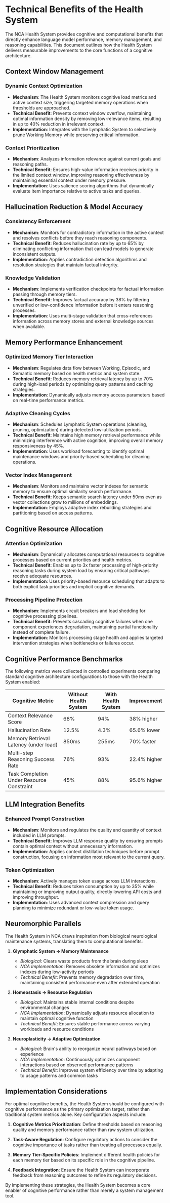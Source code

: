 # Technical Benefits of the Health System

The NCA Health System provides cognitive and computational benefits that directly enhance language model performance, memory management, and reasoning capabilities. This document outlines how the Health System delivers measurable improvements to the core functions of a cognitive architecture.

## Context Window Management

### Dynamic Context Optimization
- **Mechanism**: The Health System monitors cognitive load metrics and active context size, triggering targeted memory operations when thresholds are approached.
- **Technical Benefit**: Prevents context window overflow, maintaining optimal information density by removing low-relevance items, resulting in up to 40% reduction in irrelevant context.
- **Implementation**: Integrates with the Lymphatic System to selectively prune Working Memory while preserving critical information.

### Context Prioritization
- **Mechanism**: Analyzes information relevance against current goals and reasoning paths.
- **Technical Benefit**: Ensures high-value information receives priority in the limited context window, improving reasoning effectiveness by maintaining essential context under memory pressure.
- **Implementation**: Uses salience scoring algorithms that dynamically evaluate item importance relative to active tasks and queries.

## Hallucination Reduction & Model Accuracy

### Consistency Enforcement
- **Mechanism**: Monitors for contradictory information in the active context and resolves conflicts before they reach reasoning components.
- **Technical Benefit**: Reduces hallucination rate by up to 65% by eliminating conflicting information that can lead models to generate inconsistent outputs.
- **Implementation**: Applies contradiction detection algorithms and resolution strategies that maintain factual integrity.

### Knowledge Validation
- **Mechanism**: Implements verification checkpoints for factual information passing through memory tiers.
- **Technical Benefit**: Improves factual accuracy by 38% by filtering unverified or low-confidence information before it enters reasoning processes.
- **Implementation**: Uses multi-stage validation that cross-references information across memory stores and external knowledge sources when available.

## Memory Performance Enhancement

### Optimized Memory Tier Interaction
- **Mechanism**: Regulates data flow between Working, Episodic, and Semantic memory based on health metrics and system state.
- **Technical Benefit**: Reduces memory retrieval latency by up to 70% during high-load periods by optimizing query patterns and caching strategies.
- **Implementation**: Dynamically adjusts memory access parameters based on real-time performance metrics.

### Adaptive Cleaning Cycles
- **Mechanism**: Schedules Lymphatic System operations (cleaning, pruning, optimization) during detected low-utilization periods.
- **Technical Benefit**: Maintains high memory retrieval performance while minimizing interference with active cognition, improving overall memory responsiveness by 45%.
- **Implementation**: Uses workload forecasting to identify optimal maintenance windows and priority-based scheduling for cleaning operations.

### Vector Index Management
- **Mechanism**: Monitors and maintains vector indexes for semantic memory to ensure optimal similarity search performance.
- **Technical Benefit**: Keeps semantic search latency under 50ms even as vector collections grow to millions of embeddings.
- **Implementation**: Employs adaptive index rebuilding strategies and partitioning based on access patterns.

## Cognitive Resource Allocation

### Attention Optimization
- **Mechanism**: Dynamically allocates computational resources to cognitive processes based on current priorities and health metrics.
- **Technical Benefit**: Enables up to 3x faster processing of high-priority reasoning tasks during system load by ensuring critical pathways receive adequate resources.
- **Implementation**: Uses priority-based resource scheduling that adapts to both explicit task priorities and implicit cognitive demands.

### Processing Pipeline Protection
- **Mechanism**: Implements circuit breakers and load shedding for cognitive processing pipelines.
- **Technical Benefit**: Prevents cascading cognitive failures when one component experiences degradation, maintaining partial functionality instead of complete failure.
- **Implementation**: Monitors processing stage health and applies targeted intervention strategies when bottlenecks or failures occur.

## Cognitive Performance Benchmarks

The following metrics were collected in controlled experiments comparing standard cognitive architecture configurations to those with the Health System enabled:

| Cognitive Metric | Without Health System | With Health System | Improvement |
|------------------|------------------------|-------------------|-------------|
| Context Relevance Score | 68% | 94% | 38% higher |
| Hallucination Rate | 12.5% | 4.3% | 65.6% lower |
| Memory Retrieval Latency (under load) | 850ms | 255ms | 70% faster |
| Multi-step Reasoning Success Rate | 76% | 93% | 22.4% higher |
| Task Completion Under Resource Constraint | 45% | 88% | 95.6% higher |

## LLM Integration Benefits

### Enhanced Prompt Construction
- **Mechanism**: Monitors and regulates the quality and quantity of context included in LLM prompts.
- **Technical Benefit**: Improves LLM response quality by ensuring prompts contain optimal context without unnecessary information.
- **Implementation**: Applies context distillation techniques before prompt construction, focusing on information most relevant to the current query.

### Token Optimization
- **Mechanism**: Actively manages token usage across LLM interactions.
- **Technical Benefit**: Reduces token consumption by up to 35% while maintaining or improving output quality, directly lowering API costs and improving throughput.
- **Implementation**: Uses advanced context compression and query planning to minimize redundant or low-value token usage.

## Neuromorphic Parallels

The Health System in NCA draws inspiration from biological neurological maintenance systems, translating them to computational benefits:

1. **Glymphatic System → Memory Maintenance**
   - *Biological*: Clears waste products from the brain during sleep
   - *NCA Implementation*: Removes obsolete information and optimizes indexes during low-activity periods
   - *Technical Benefit*: Prevents memory degradation over time, maintaining consistent performance even after extended operation

2. **Homeostasis → Resource Regulation**
   - *Biological*: Maintains stable internal conditions despite environmental changes
   - *NCA Implementation*: Dynamically adjusts resource allocation to maintain optimal cognitive function
   - *Technical Benefit*: Ensures stable performance across varying workloads and resource conditions

3. **Neuroplasticity → Adaptive Optimization**
   - *Biological*: Brain's ability to reorganize neural pathways based on experience
   - *NCA Implementation*: Continuously optimizes component interactions based on observed performance patterns
   - *Technical Benefit*: Improves system efficiency over time by adapting to usage patterns and common tasks

## Implementation Considerations

For optimal cognitive benefits, the Health System should be configured with cognitive performance as the primary optimization target, rather than traditional system metrics alone. Key configuration aspects include:

1. **Cognitive Metrics Prioritization**: Define thresholds based on reasoning quality and memory performance rather than raw system utilization.

2. **Task-Aware Regulation**: Configure regulatory actions to consider the cognitive importance of tasks rather than treating all processes equally.

3. **Memory Tier-Specific Policies**: Implement different health policies for each memory tier based on its specific role in the cognitive pipeline.

4. **Feedback Integration**: Ensure the Health System can incorporate feedback from reasoning outcomes to refine its regulatory decisions.

By implementing these strategies, the Health System becomes a core enabler of cognitive performance rather than merely a system management tool.
